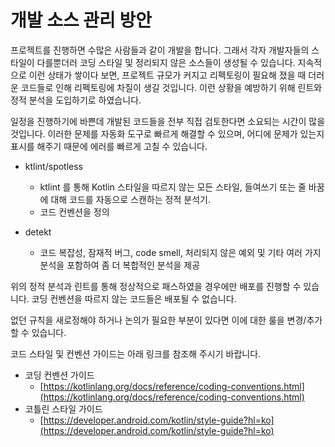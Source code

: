 # 개발 소스 관리 방안

프로젝트를 진행하면 수많은 사람들과 같이 개발을 합니다. 그래서 각자 개발자들의 스타일이 다를뿐더러 코딩 스타일 및 정리되지 않은 소스들이 생성될 수 있습니다. 지속적으로 이런 상태가 쌓이다 보면, 프로젝트 규모가 커지고 리펙토링이 필요해 졌을 때 더러운 코드들로 인해 리펙토링에 차질이 생길 것입니다. 이런 상황을 예방하기 위해 린트와 정적 분석을 도입하기로 하였습니다.

일정을 진행하기에 바쁜데 개발된 코드들을 전부 직접 검토한다면 소요되는 시간이 많을 것입니다. 이러한 문제를 자동화 도구로 빠르게 해결할 수 있으며, 어디에 문제가 있는지 표시를 해주기 때문에 에러를 빠르게 고칠 수 있습니다.&#x20;

*   ktlint/spotless

    * ktlint 를 통해 Kotlin 스타일을 따르지 않는 모든 스타일, 들여쓰기 또는 줄 바꿈에 대해 코드를 자동으로 스캔하는 정적 분석기.
    * 코드 컨벤션을 정의


* detekt
  * 코드 복잡성, 잠재적 버그, code smell, 처리되지 않은 예외 및 기타 여러 가지 분석을 포함하여 좀 더 복합적인 분석을 제공

위의 정적 분석과 린트를 통해 정상적으로 패스하였을 경우에만 배포를 진행할 수 있습니다. 코딩 컨벤션을 따르지 않는 코드들은 배포될 수 없습니다.&#x20;

없던 규칙을 새로정해야 하거나 논의가 필요한 부분이 있다면 이에 대한 룰을 변경/추가 할 수 있습니다.

코드 스타일 및 컨벤션 가이드는 아래 링크를 참조해 주시기 바랍니다.

* 코딩 컨벤션 가이드
  * [https://kotlinlang.org/docs/reference/coding-conventions.html](https://kotlinlang.org/docs/reference/coding-conventions.html)
* 코틀린 스타일 가이드
  * [https://developer.android.com/kotlin/style-guide?hl=ko](https://developer.android.com/kotlin/style-guide?hl=ko)









